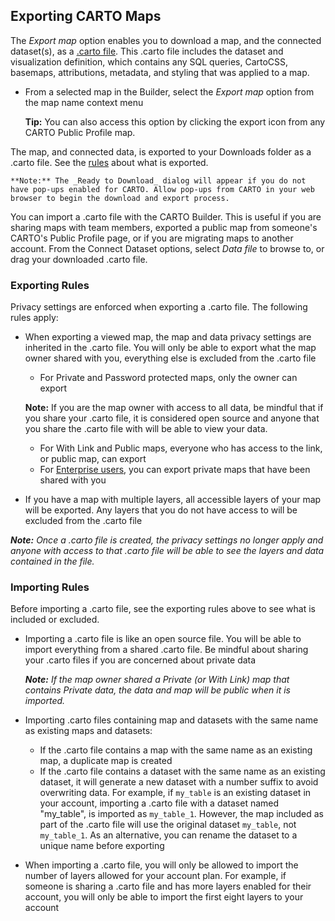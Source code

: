 
## Exporting CARTO Maps

The *Export map* option enables you to download a map, and the connected dataset(s), as a [.carto file](https://carto.com/docs/carto-engine/import-api/importing-geospatial-data/#supported-geospatial-data-formats). This .carto file includes the dataset and visualization definition, which contains any SQL queries, CartoCSS, basemaps, attributions, metadata, and styling that was applied to a map.

- From a selected map in the Builder, select the *Export map* option from the map name context menu

	**Tip:** You can also access this option by clicking the export icon from any CARTO Public Profile map.

The map, and connected data, is exported to your Downloads folder as a .carto file. See the [rules](#exportingimporting-carto-files) about what is exported.

 	**Note:** The _Ready to Download_ dialog will appear if you do not have pop-ups enabled for CARTO. Allow pop-ups from CARTO in your web browser to begin the download and export process.

You can import a .carto file with the CARTO Builder. This is useful if you are sharing maps with team members, exported a public map from someone's CARTO's Public Profile page, or if you are migrating maps to another account. From the Connect Dataset options, select _Data file_ to browse to, or drag your downloaded .carto file.

### Exporting Rules

Privacy settings are enforced when exporting a .carto file. The following rules apply:

- When exporting a viewed map, the map and data privacy settings are inherited in the .carto file. You will only be able to export what the map owner shared with you, everything else is excluded from the .carto file
    - For Private and Password protected maps, only the owner can export
        
    **Note:** If you are the map owner with access to all data, be mindful that if you share your .carto file, it is considered open source and anyone that you share the .carto file with will be able to view your data.

    - For With Link and Public maps, everyone who has access to the link, or public map, can export
    - For [Enterprise users](https://carto.com/docs/carto-enterprise/users/#share-with-your-colleagues), you can export private maps that have been shared with you

- If you have a map with multiple layers, all accessible layers of your map will be exported. Any layers that you do not have access to will be excluded from the .carto file

_**Note:** Once a .carto file is created, the privacy settings no longer apply and anyone with access to that .carto file will be able to see the layers and data contained in the file._

### Importing Rules

Before importing a .carto file, see the exporting rules above to see what is included or excluded.

- Importing a .carto file is like an open source file. You will be able to import everything from a shared .carto file. Be mindful about sharing your .carto files if you are concerned about private data

    _**Note:** If the map owner shared a Private (or With Link) map that contains Private data, the data and map will be public when it is imported._
    
- Importing .carto files containing map and datasets with the same name as existing maps and datasets:
    - If the .carto file contains a map with the same name as an existing map, a duplicate map is created
    - If the .carto file contains a dataset with the same name as an existing dataset, it will generate a new dataset with a number suffix to avoid overwriting data. For example, if `my_table` is an existing dataset in your account, importing a .carto file with a dataset named "my_table", is imported as `my_table_1`. However, the map included as part of the .carto file will use the original dataset `my_table`, not `my_table_1`. As an alternative, you can rename the dataset to a unique name before exporting
- When importing a .carto file, you will only be allowed to import the number of layers allowed for your account plan. For example, if someone is sharing a .carto file and has more layers enabled for their account, you will only be able to import the first eight layers to your account
